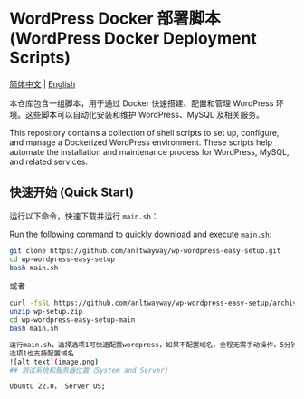 # WordPress Docker 部署脚本 (WordPress Docker Deployment Scripts)

[简体中文](README.zh.md) | [English](README.en.md)

本仓库包含一组脚本，用于通过 Docker 快速搭建、配置和管理 WordPress 环境。这些脚本可以自动化安装和维护 WordPress、MySQL 及相关服务。

This repository contains a collection of shell scripts to set up, configure, and manage a Dockerized WordPress environment. These scripts help automate the installation and maintenance process for WordPress, MySQL, and related services.

## 快速开始 (Quick Start)

运行以下命令，快速下载并运行 `main.sh`：

Run the following command to quickly download and execute `main.sh`:

```bash
git clone https://github.com/anltwayway/wp-wordpress-easy-setup.git
cd wp-wordpress-easy-setup
bash main.sh
```

或者
```bash
curl -fsSL https://github.com/anltwayway/wp-wordpress-easy-setup/archive/refs/heads/main.zip -o wp-setup.zip
unzip wp-setup.zip
cd wp-wordpress-easy-setup-main
bash main.sh

运行main.sh，选择选项1可快速配置wordpress，如果不配置域名，全程无需手动操作，5分钟搞定。
选项1也支持配置域名
![alt text](image.png)
## 测试系统和服务器位置（System and Server）

Ubuntu 22.0， Server US;

